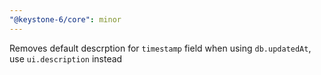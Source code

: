 ```yaml
---
"@keystone-6/core": minor
---
```


Removes default descrption for `timestamp` field when using `db.updatedAt`, use `ui.description` instead
